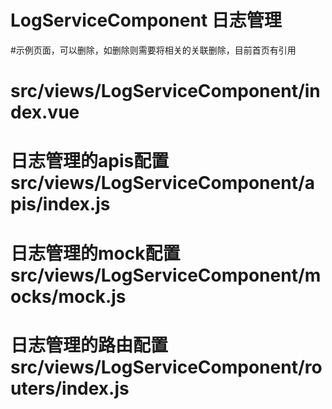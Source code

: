 # LogServiceComponent 日志管理

#示例页面，可以删除，如删除则需要将相关的关联删除，目前首页有引用
# src/views/LogServiceComponent/index.vue


# 日志管理的apis配置src/views/LogServiceComponent/apis/index.js

# 日志管理的mock配置src/views/LogServiceComponent/mocks/mock.js

# 日志管理的路由配置 src/views/LogServiceComponent/routers/index.js
 